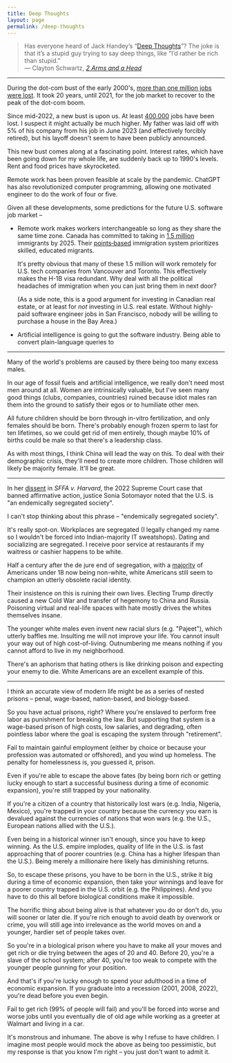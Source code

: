 ```yaml
---
title: Deep Thoughts
layout: page
permalink: /deep-thoughts
---
```


> Has everyone heard of Jack Handey’s “[Deep Thoughts](https://www.mit.edu/people/dmredish/wwwMLRF/links/Humor/Deep_Thoughts)”?  The joke is that it’s a stupid guy trying to say deep things, like “I’d rather be rich than stupid.”
<br> &mdash; Clayton Schwartz, [*2 Arms and a Head*](http://www.2arms1head.com/)

<hr>

During the dot-com bust of the early 2000's, [more than one million jobs were lost](https://www.nytimes.com/2023/01/20/technology/tech-layoffs-millennials-gen-x.html). It took 20 years, until 2021, for the job market to recover to the peak of the dot-com boom.

Since mid-2022, a new bust is upon us. At least [400,000](https://layoffs.fyi/) jobs have been lost. I suspect it might actually be much higher. My father was laid off with 5% of his company from his job in June 2023 (and effectively forcibly retired), but his layoff doesn't seem to have been publicly announced.

This new bust comes along at a fascinating point. Interest rates, which have been going down for my whole life, are suddenly back up to 1990's levels. Rent and food prices have skyrocketed.

Remote work has been proven feasible at scale by the pandemic. ChatGPT has also revolutionized computer programming, allowing one motivated engineer to do the work of four or five.

Given all these developments, some predictions for the future U.S. software job market &ndash;

* Remote work makes workers interchangeable so long as they share the same time zone. Canada has committed to taking in [1.5 million](https://www.bbc.com/news/world-us-canada-63643912) immigrants by 2025. Their [points&#8209;based](https://www.cic.gc.ca/english/immigrate/skilled/crs-tool.asp) immigration system prioritizes skilled, educated migrants.
    
    It's pretty obvious that many of these 1.5 million will work remotely for U.S. tech companies from Vancouver and Toronto. This effectively makes the H-1B visa redundant. Why deal with all the political headaches of immigration when you can just bring them in next door?

    (As a side note, this is a good argument for investing in Canadian real estate, or at least for *not* investing in U.S. real estate. Without highly-paid software engineer jobs in San Francisco, nobody will be willing to purchase a house in the Bay Area.)

* Artificial intelligence is going to gut the software industry. Being able to convert plain-language queries to 

<hr>

Many of the world's problems are caused by there being too many excess males.

In our age of fossil fuels and artificial intelligence, we really don't need most men around at all. Women are intrinsically valuable, but I've seen many good things (clubs, companies, countries) ruined because idiot males ran them into the ground to satisfy their egos or to humiliate other men.

All future children should be born through in-vitro fertilization, and only females should be born. There's probably enough frozen sperm to last for ten lifetimes, so we could get rid of men entirely, though maybe 10% of births could be male so that there's a leadership class.

As with most things, I think China will lead the way on this. To deal with their demographic crisis, they'll need to create more children. Those children will likely be majority female. It'll be great.

<hr>

In her [dissent](https://www.supremecourt.gov/opinions/22pdf/20-1199_hgdj.pdf) in *SFFA v. Harvard*, the 2022 Supreme Court case that banned affirmative action, justice Sonia Sotomayor noted that the U.S. is "an endemically segregated society".

I can't stop thinking about this phrase &ndash; "endemically segregated society".

It's really spot-on. Workplaces are segregated (I legally changed my name so I wouldn't be forced into Indian-majority IT sweatshops). Dating and socializing are segregated. I receive poor service at restaurants if my waitress or cashier happens to be white.

Half a century after the de jure end of segregation, with a [majority](https://www.pbs.org/newshour/nation/children-of-color-projected-to-be-majority-of-u-s-youth-this-year) of Americans under 18 now being non-white, white Americans still seem to champion an utterly obsolete racial identity.

Their insistence on this is ruining their own lives. Electing Trump directly caused a new Cold War and transfer of hegemony to China and Russia. Poisoning virtual and real-life spaces with hate mostly drives the whites themselves insane.

The younger white males even invent new racial slurs (e.g. "Pajeet"), which utterly baffles me. Insulting me will not improve your life. You cannot insult your way out of high cost-of-living. Outnumbering me means nothing if you cannot afford to live in my neighborhood.

There's an aphorism that hating others is like drinking poison and expecting your enemy to die. White Americans are an excellent example of this.

<hr>

I think an accurate view of modern life might be as a series of nested prisons &ndash; penal, wage-based, nation-based, and biology-based.

So you have actual prisons, right? Where you're enslaved to perform free labor as punishment for breaking the law. But supporting that system is a wage-based prison of high costs, low salaries, and degrading, often pointless labor where the goal is escaping the system through "retirement".

Fail to maintain gainful employment (either by choice or because your profession was automated or offshored), and you wind up homeless. The penalty for homelessness is, you guessed it, prison.

Even if you're able to escape the above fates (by being born rich or getting lucky enough to start a successful business during a time of economic expansion), you're still trapped by your nationality.

If you're a citizen of a country that historically lost wars (e.g. India, Nigeria, Mexico), you're trapped in your country because the currency you earn is devalued against the currencies of nations that won wars (e.g. the U.S., European nations allied with the U.S.).

Even being in a historical winner isn't enough, since you have to keep winning. As the U.S. empire implodes, quality of life in the U.S. is fast approaching that of poorer countries (e.g. China has a higher lifespan than the U.S.). Being merely a millionaire here likely has diminishing returns.

So, to escape these prisons, you have to be born in the U.S., strike it big during a time of economic expansion, then take your winnings and leave for a poorer country trapped in the U.S. orbit (e.g. the Philippines). And you have to do this all before biological conditions make it impossible.

The horrific thing about being alive is that whatever you do or don't do, you will sooner or later die. If you're rich enough to avoid death by overwork or crime, you will still age into irrelevance as the world moves on and a younger, hardier set of people takes over.

So you're in a biological prison where you have to make all your moves and get rich or die trying between the ages of 20 and 40. Before 20, you're a slave of the school system; after 40, you're too weak to compete with the younger people gunning for your position.

And that's if you're lucky enough to spend your adulthood in a time of economic expansion. If you graduate into a recession (2001, 2008, 2022), you're dead before you even begin.

Fail to get rich (99% of people will fail) and you'll be forced into worse and worse jobs until you eventually die of old age while working as a greeter at Walmart and living in a car.

It's monstrous and inhumane. The above is why I refuse to have children. I imagine most people would mock the above as being too pessimistic, but my response is that you know I'm right &ndash; you just don't want to admit it.